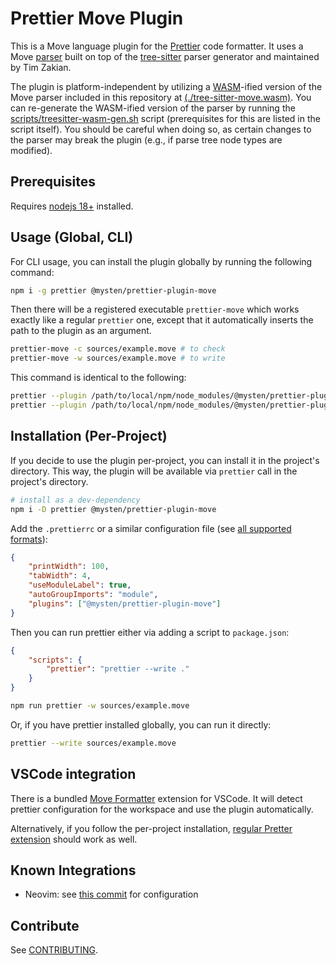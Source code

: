 # Prettier Move Plugin

This is a Move language plugin for the
[Prettier](https://prettier.io/) code formatter. It uses a Move
[parser](https://github.com/tzakian/tree-sitter-move) built on top of the
[tree-sitter](https://tree-sitter.github.io/) parser generator and maintained by Tim Zakian.

The plugin is platform-independent by utilizing a [WASM](https://webassembly.org/)-ified version of
the Move parser included in this repository at
[(./tree-sitter-move.wasm)](./tree-sitter-move.wasm). You can re-generate the WASM-ified version of
the parser by running the [scripts/treesitter-wasm-gen.sh](scripts/treesitter-wasm-gen.sh) script
(prerequisites for this are listed in the script itself). You should be careful when doing so, as
certain changes to the parser may break the plugin (e.g., if parse tree node types are modified).

## Prerequisites

Requires [nodejs 18+](https://nodejs.org/en) installed.

## Usage (Global, CLI)

For CLI usage, you can install the plugin globally by running the following command:

```bash
npm i -g prettier @mysten/prettier-plugin-move
```

Then there will be a registered executable `prettier-move` which works exactly like a regular `prettier` one, except that it automatically inserts the path to the plugin as an argument.

```bash
prettier-move -c sources/example.move # to check
prettier-move -w sources/example.move # to write
```

This command is identical to the following:

```bash
prettier --plugin /path/to/local/npm/node_modules/@mysten/prettier-plugin-move/out/index.js -c sources/example.move # to check
prettier --plugin /path/to/local/npm/node_modules/@mysten/prettier-plugin-move/out/index.js -w sources/example.move # to write
```

## Installation (Per-Project)

If you decide to use the plugin per-project, you can install it in the project's directory. This way,
the plugin will be available via `prettier` call in the project's directory.

```bash
# install as a dev-dependency
npm i -D prettier @mysten/prettier-plugin-move
```

Add the `.prettierrc` or a similar configuration file (see [all supported formats](https://prettier.io/docs/en/configuration.html)):

```json
{
	"printWidth": 100,
	"tabWidth": 4,
	"useModuleLabel": true,
	"autoGroupImports": "module",
	"plugins": ["@mysten/prettier-plugin-move"]
}
```

Then you can run prettier either via adding a script to `package.json`:

```json
{
	"scripts": {
		"prettier": "prettier --write ."
	}
}
```

```bash
npm run prettier -w sources/example.move
```

Or, if you have prettier installed globally, you can run it directly:

```bash
prettier --write sources/example.move
```

## VSCode integration

There is a bundled [Move Formatter](https://marketplace.visualstudio.com/items?itemName=mysten.prettier-move) extension for VSCode. It will detect prettier configuration for the workspace and use
the plugin automatically.

Alternatively, if you follow the per-project installation, [regular Pretter extension](https://marketplace.visualstudio.com/items?itemName=esbenp.prettier-vscode) should work as well.

## Known Integrations

- Neovim: see [this commit](https://github.com/amnn/nvim/commit/26236dc08162b61f95f689e232a5df2418708339) for configuration

## Contribute

See [CONTRIBUTING](./CONTRIBUTING.md).
